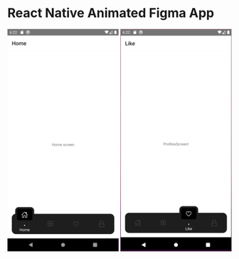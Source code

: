 # React Native Animated Figma App


[<img src="S1.png" width="250"/>](image.png)
[<img src="S2.png" width="250"/>](image.png)
